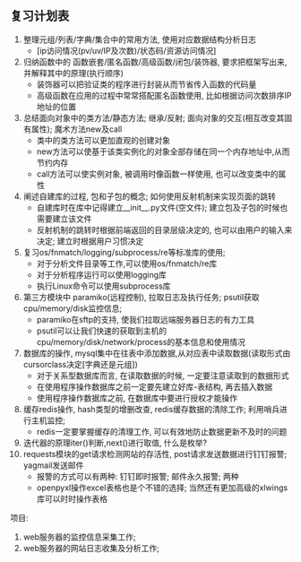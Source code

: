 ## 复习计划表



1. 整理元组/列表/字典/集合中的常用方法, 使用对应数据结构分析日志
   - [ip访问情况(pv/uv/IP及次数)/状态码/资源访问情况]
2. 归纳函数中的 函数嵌套/匿名函数/高级函数/闭包/装饰器, 要求把框架写出来, 并解释其中的原理(执行顺序)
   - 装饰器可以把验证类的程序进行封装从而节省传入函数的代码量
   - 高级函数在应用的过程中常常搭配匿名函数使用, 比如根据访问次数排序IP地址的位置
3. 总结面向对象中的类方法/静态方法; 继承/反射; 面向对象的交互(相互改变其固有属性); 魔术方法new及call
   - 类中的类方法可以更加直观的创建对象
   - new方法可以使基于该类实例化的对象全部存储在同一个内存地址中,从而节约内存
   - call方法可以使实例对象, 被调用时像函数一样使用, 也可以改变类中的属性
4. 阐述自建库的过程, 包和子包的概念; 如何使用反射机制来实现页面的跳转
   - 自建库时在库中记得建立\_\_init\_\_.py文件(空文件); 建立包及子包的时候也需要建立该文件
   - 反射机制的跳转时根据前端返回的目录层级决定的, 也可以由用户的输入来决定; 建立时根据用户习惯决定
5. 复习os/fnmatch/logging/subprocess/re等标准库的使用;
   - 对于分析文件目录等工作,可以使用os/fnmatch/re库
   - 对于分析程序运行可以使用logging库
   - 执行Linux命令可以使用subprocess库
6. 第三方模块中 paramiko(远程控制), 拉取日志及执行任务; psutil获取cpu/memory/disk监控信息;
   - paramiko在sftp的支持, 使我们拉取远端服务器日志的有力工具
   - psutil可以让我们快速的获取到主机的cpu/memory/disk/network/process的基本信息和使用情况
7. 数据库的操作, mysql集中在往表中添加数据,从对应表中读取数据(读取形式由cursorclass决定[字典还是元组])
   - 对于关系型数据库而言, 在读取数据的时候, 一定要注意读取到的数据形式
   - 在使用程序操作数据库之前一定要先建立好库-表结构, 再去插入数据
   - 使用程序操作数据库之前, 在数据库中要进行授权才能操作
8. 缓存redis操作, hash类型的增删改查, redis缓存数据的清除工作; 利用哨兵进行主机监控;
   - redis一定要掌握缓存的清理工作, 可以有效地防止数据更新不及时的问题
9. 迭代器的原理iter()判断,next()进行取值, 什么是枚举?
10. requests模块的get请求检测网站的存活性, post请求发送数据进行钉钉报警; yagmail发送邮件
    - 报警的方式可以有两种: 钉钉即时报警; 邮件永久报警; 两种
    - openpyxl操作excel表格也是个不错的选择; 当然还有更加高级的xlwings库可以时时操作表格



项目:

1. web服务器的监控信息采集工作;
2. web服务器的网站日志收集及分析工作;

